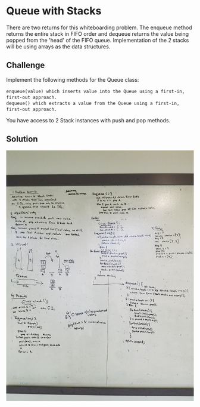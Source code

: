 # Queue with Stacks
There are two returns for this whiteboarding problem. The enqueue method returns the entire stack in FIFO order and dequeue returns the value being popped from the 'head' of the FIFO queue. Implementation of the 2 stacks will be using arrays as the data structures. 

## Challenge
Implement the following methods for the Queue class:

    enqueue(value) which inserts value into the Queue using a first-in, first-out approach.
    dequeue() which extracts a value from the Queue using a first-in, first-out approach.

You have access to 2 Stack instances with push and pop methods.

## Solution
![WhiteBoardImage](assets/401-WB11.jpg)